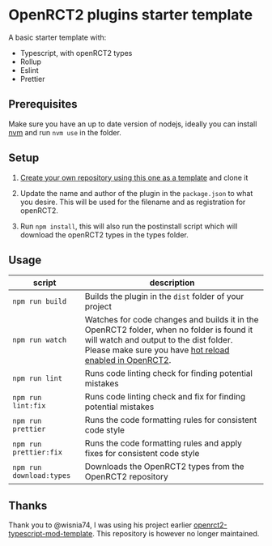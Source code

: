# OpenRCT2 plugins starter template

A basic starter template with:

- Typescript, with openRCT2 types
- Rollup
- Eslint
- Prettier

## Prerequisites

Make sure you have an up to date version of nodejs, ideally you can install [nvm](https://github.com/nvm-sh/nvm) and run `nvm use` in the folder.

## Setup

1. [Create your own repository using this one as a template](https://docs.github.com/en/repositories/creating-and-managing-repositories/creating-a-repository-from-a-template) and clone it

2. Update the name and author of the plugin in the `package.json` to what you desire. This will be used for the filename and as registration for openRCT2.

3. Run `npm install`, this will also run the postinstall script which will download the openRCT2 types in the types folder.

## Usage

| script                   | description                                                                                                                                                                                                                                                                                 |
| ------------------------ | ------------------------------------------------------------------------------------------------------------------------------------------------------------------------------------------------------------------------------------------------------------------------------------------- |
| `npm run build`          | Builds the plugin in the `dist` folder of your project                                                                                                                                                                                                                                      |
| `npm run watch`          | Watches for code changes and builds it in the OpenRCT2 folder, when no folder is found it will watch and output to the dist folder. Please make sure you have [hot reload enabled in OpenRCT2](https://github.com/OpenRCT2/OpenRCT2/blob/master/distribution/scripting.md#writing-scripts). |
| `npm run lint`           | Runs code linting check for finding potential mistakes                                                                                                                                                                                                                                      |
| `npm run lint:fix`       | Runs code linting check and fix for finding potential mistakes                                                                                                                                                                                                                              |
| `npm run prettier`       | Runs the code formatting rules for consistent code style                                                                                                                                                                                                                                    |
| `npm run prettier:fix`   | Runs the code formatting rules and apply fixes for consistent code style                                                                                                                                                                                                                    |
| `npm run download:types` | Downloads the OpenRCT2 types from the OpenRCT2 repository                                                                                                                                                                                                                                   |

## Thanks

Thank you to @wisnia74, I was using his project earlier [openrct2-typescript-mod-template](https://github.com/wisnia74/openrct2-typescript-mod-template). This repository is however no longer maintained.
